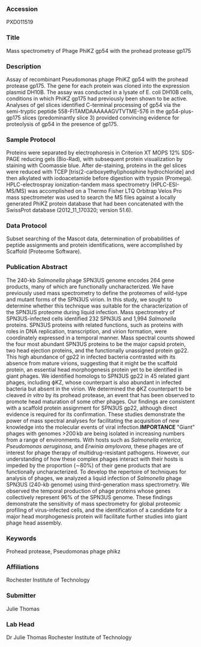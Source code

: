 ### Accession
PXD011519

### Title
Mass spectrometry of Phage PhiKZ gp54 with the prohead protease gp175

### Description
Assay of recombinant Pseudomonas phage PhiKZ gp54 with the prohead protease gp175.  The gene for each protein was cloned into the expression plasmid DH10B.  The assay was conducted in a lysate of E. coli DH10B cells, conditions in which PhiKZ gp175 had previously been shown to be active.  Analyses of gel slices identified C-terminal processing of gp54 via the semi-tryptic peptide 558-FITAMDAAAAAAGVTVTME-576 in the gp54-plus-gp175 slices (predominantly slice 3) provided convincing evidence for proteolysis of gp54 in the presence of gp175.

### Sample Protocol
Proteins were separated by electrophoresis in Criterion XT MOPS 12% SDS-PAGE reducing gels (Bio-Rad), with subsequent protein visualization by staining with Coomassie blue.  After de-staining, proteins in the gel slices were reduced with TCEP [tris(2-carboxyethyl)phosphine hydrochloride] and then alkylated with iodoacetamide before digestion with trypsin (Promega).  HPLC-electrospray ionization-tandem mass spectrometry (HPLC-ESI-MS/MS) was accomplished on a Thermo Fisher LTQ Orbitrap Velos Pro mass spectrometer was used to search the MS files against a locally generated PhiKZ protein database that had been concatenated with the SwissProt database (2012_11_170320; version 51.6).

### Data Protocol
Subset searching of the Mascot data, determination of probabilities of peptide assignments and protein identifications, were accomplished by Scaffold (Proteome Software).

### Publication Abstract
The 240-kb <i>Salmonella</i> phage SPN3US genome encodes 264 gene products, many of which are functionally uncharacterized. We have previously used mass spectrometry to define the proteomes of wild-type and mutant forms of the SPN3US virion. In this study, we sought to determine whether this technique was suitable for the characterization of the SPN3US proteome during liquid infection. Mass spectrometry of SPN3US-infected cells identified 232 SPN3US and 1,994 <i>Salmonella</i> proteins. SPN3US proteins with related functions, such as proteins with roles in DNA replication, transcription, and virion formation, were coordinately expressed in a temporal manner. Mass spectral counts showed the four most abundant SPN3US proteins to be the major capsid protein, two head ejection proteins, and the functionally unassigned protein gp22. This high abundance of gp22 in infected bacteria contrasted with its absence from mature virions, suggesting that it might be the scaffold protein, an essential head morphogenesis protein yet to be identified in giant phages. We identified homologs to SPN3US gp22 in 45 related giant phages, including &#x3d5;KZ, whose counterpart is also abundant in infected bacteria but absent in the virion. We determined the &#x3d5;KZ counterpart to be cleaved <i>in vitro</i> by its prohead protease, an event that has been observed to promote head maturation of some other phages. Our findings are consistent with a scaffold protein assignment for SPN3US gp22, although direct evidence is required for its confirmation. These studies demonstrate the power of mass spectral analyses for facilitating the acquisition of new knowledge into the molecular events of viral infection.<b>IMPORTANCE</b> "Giant" phages with genomes &gt;200&#x2009;kb are being isolated in increasing numbers from a range of environments. With hosts such as <i>Salmonella enterica</i>, <i>Pseudomonas aeruginosa</i>, and <i>Erwinia amylovora</i>, these phages are of interest for phage therapy of multidrug-resistant pathogens. However, our understanding of how these complex phages interact with their hosts is impeded by the proportion (&#x223c;80%) of their gene products that are functionally uncharacterized. To develop the repertoire of techniques for analysis of phages, we analyzed a liquid infection of <i>Salmonella</i> phage SPN3US (240-kb genome) using third-generation mass spectrometry. We observed the temporal production of phage proteins whose genes collectively represent 96% of the SPN3US genome. These findings demonstrate the sensitivity of mass spectrometry for global proteomic profiling of virus-infected cells, and the identification of a candidate for a major head morphogenesis protein will facilitate further studies into giant phage head assembly.

### Keywords
Prohead protease, Pseudomonas phage phikz

### Affiliations
Rochester Institute of Technology

### Submitter
Julie Thomas

### Lab Head
Dr Julie Thomas
Rochester Institute of Technology


